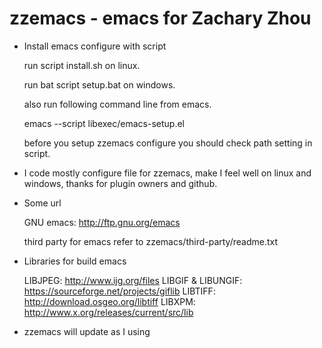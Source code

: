 zzemacs - emacs for Zachary Zhou
================================

* Install emacs configure with script

    run script install.sh on linux.
	
    run bat script setup.bat on windows.
	
    also run following command line from emacs.
	
    emacs --script libexec/emacs-setup.el
	
    before you setup zzemacs configure you should
    check path setting in script.

* I code mostly configure file for zzemacs, make I feel
    well on linux and windows, thanks for plugin owners and github.

* Some url

    GNU emacs: <http://ftp.gnu.org/emacs>
	
    third party for emacs refer to
    zzemacs/third-party/readme.txt

* Libraries for build emacs
    
    LIBJPEG:           http://www.ijg.org/files
    LIBGIF & LIBUNGIF: https://sourceforge.net/projects/giflib
    LIBTIFF:           http://download.osgeo.org/libtiff
    LIBXPM:            http://www.x.org/releases/current/src/lib 
    
* zzemacs will update as I using
